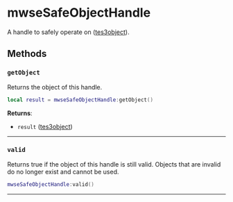# mwseSafeObjectHandle

A handle to safely operate on ([tes3object](https://mwse.github.io/MWSE/types/tes3object/)).

## Methods

### `getObject`

Returns the object of this handle.

```lua
local result = mwseSafeObjectHandle:getObject()
```

**Returns**:

* `result` ([tes3object](../../types/tes3object))

***

### `valid`

Returns true if the object of this handle is still valid. Objects that are invalid do no longer exist and cannot be used.

```lua
mwseSafeObjectHandle:valid()
```

***

